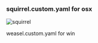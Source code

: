 ### squirrel.custom.yaml for osx
![squirrel](https://i.loli.net/2020/11/13/2LT9b6JjmsP74uk.png)

weasel.custom.yaml for win
